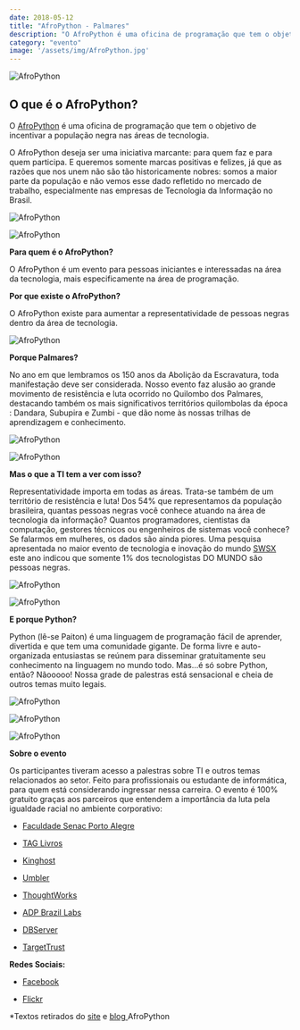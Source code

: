 ```yaml
---
date: 2018-05-12
title: "AfroPython - Palmares"
description: "O AfroPython é uma oficina de programação que tem o objetivo de incentivar a população negra nas áreas de tecnologia."
category: "evento"
image: '/assets/img/AfroPython.jpg'
---
```


![AfroPython](/assets/img/AfroPython.jpg)


<h2>O que é o AfroPython?</h2>

O <a href="https://afropython.org/" target="_blank" rel="nofollow, noreferrer,noopener,external">AfroPython</a> é uma oficina de programação que tem o objetivo de incentivar a população negra nas áreas de tecnologia.

O AfroPython deseja ser uma iniciativa marcante: para quem faz e para quem participa. E queremos somente marcas positivas e felizes, já que as razões que nos unem não são tão historicamente nobres: somos a maior parte da população e não vemos esse dado refletido no mercado de trabalho, especialmente nas empresas de Tecnologia da Informação no Brasil.

<div class="images-row">
  <div class="images-column">

  ![AfroPython](/assets/img/AfroPython6.jpg)

  </div>
  <div class="images-column">

  ![AfroPython](/assets/img/AfroPython2.jpg)

  </div>
</div>

**Para quem é o AfroPython?** 

O AfroPython é um evento para pessoas iniciantes e interessadas na área da tecnologia, mais especificamente na área de programação.


**Por que existe o AfroPython?** 

O AfroPython existe para aumentar a representatividade de pessoas negras dentro da área de tecnologia.

![AfroPython](/assets/img/AfroPython10.jpg)

**Porque Palmares?** 

No ano em que lembramos os 150 anos da Abolição da Escravatura, toda manifestação deve ser considerada. Nosso evento faz alusão ao grande movimento de resistência e luta ocorrido no Quilombo dos Palmares, destacando também os mais significativos territórios quilombolas da época : Dandara, Subupira e Zumbi - que dão nome às nossas trilhas de aprendizagem e conhecimento.

<div class="images-row">
  <div class="images-column">

  ![AfroPython](/assets/img/AfroPython1.jpg)

  </div>
  <div class="images-column">

  ![AfroPython](/assets/img/AfroPython4.jpg)

  </div>
</div>

**Mas o que a TI tem a ver com isso?** 

Representatividade importa em todas as áreas.
Trata-se também de um território de resistência e luta! Dos 54% que representamos da população brasileira, quantas pessoas negras você conhece atuando na área de tecnologia da informação?
Quantos programadores, cientistas da computação, gestores técnicos ou engenheiros de sistemas você conhece?
Se falarmos em mulheres, os dados são ainda piores. Uma pesquisa apresentada no maior evento de tecnologia e inovação do mundo <a href="https://www.sxsw.com/" target="_blank" rel="nofollow, noreferrer,noopener,external">SWSX</a> este ano indicou que somente 1% dos tecnologistas DO MUNDO são pessoas negras.

<div class="images-row">
  <div class="images-column">

  ![AfroPython](/assets/img/AfroPython3.jpg)

  </div>
  <div class="images-column">

  ![AfroPython](/assets/img/AfroPython5.jpg)

  </div>
</div>

**E porque Python?** 

Python (lê-se Paiton) é uma linguagem de programação fácil de aprender, divertida e que tem uma comunidade gigante. De forma livre e auto-organizada entusiastas se reúnem para disseminar gratuitamente seu conhecimento na linguagem no mundo todo.
Mas...é só sobre Python, então?
Nãooooo! Nossa grade de palestras está sensacional e cheia de outros temas muito legais.

<div class="images-row">
  <div class="images-column">

  ![AfroPython](/assets/img/AfroPython7.jpg)

  </div>
  <div class="images-column">

  ![AfroPython](/assets/img/AfroPython8.jpg)

  </div>  
  <div class="images-column">

  ![AfroPython](/assets/img/AfroPython9.jpg)

  </div>
</div>

**Sobre o evento** 

Os participantes tiveram acesso a palestras sobre TI e outros temas relacionados ao setor. Feito para profissionais ou estudante de informática, para quem está considerando ingressar nessa carreira.
O evento é 100% gratuito graças aos parceiros que entendem a importância da luta pela igualdade racial no ambiente corporativo:
 - <a href="https://www.senacrs.com.br/unidades.asp?unidade=63" target="_blank" rel="nofollow, noreferrer,noopener,external">Faculdade Senac Porto Alegre</a>

 - <a href="https://taglivros.com/" target="_blank" rel="nofollow, noreferrer,noopener,external">TAG Livros</a>

 - <a href="https://king.host/" target="_blank" rel="nofollow, noreferrer,noopener,external">Kinghost</a>

 - <a href="https://www.umbler.com/br" target="_blank" rel="nofollow, noreferrer,noopener,external">Umbler</a>

 - <a href="https://www.thoughtworks.com/pt" target="_blank" rel="nofollow, noreferrer,noopener,external">ThoughtWorks</a>

 - <a href="https://www.adp.com.br/" target="_blank" rel="nofollow, noreferrer,noopener,external">ADP Brazil Labs</a>
 
 - <a href="http://www.dbserver.com.br/" target="_blank" rel="nofollow, noreferrer,noopener,external">DBServer</a>
 
 - <a href="https://targettrust.com.br/" target="_blank" rel="nofollow, noreferrer,noopener,external">TargetTrust</a>

**Redes Sociais:**

- <a href="https://www.facebook.com/AfroPython/" target="_blank" rel="nofollow, noreferrer,noopener,external">Facebook</a>

- <a href="https://www.flickr.com/photos/154398560@N07" target="_blank" rel="nofollow, noreferrer,noopener,external">Flickr</a>

*Textos retirados do <a href="https://afropython.org/" target="_blank" rel="nofollow, noreferrer,noopener,external">site</a> e <a href="https://legitimas.blogspot.com/2018/04/trilha-palmares-afropython-agenda-2018.html" target="_blank" rel="nofollow, noreferrer,noopener,external">blog </a> AfroPython